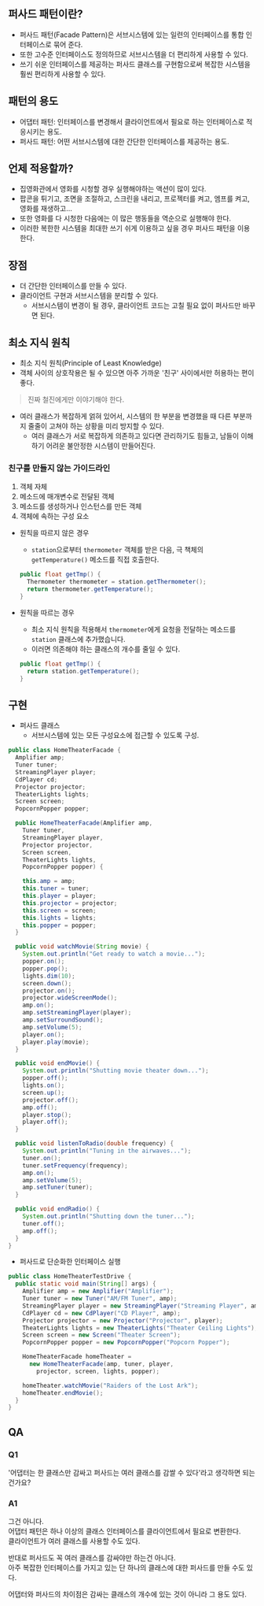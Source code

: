 ## 퍼사드 패턴이란?

- 퍼사드 패턴(Facade Pattern)은 서브시스템에 있는 일련의 인터페이스를 통합 인터페이스로 묶어 준다.
- 또한 고수준 인터페이스도 정의하므로 서브시스템을 더 편리하게 사용할 수 있다.
- 쓰기 쉬운 인터페이스를 제공하는 퍼사드 클래스를 구현함으로써 복잡한 시스템을 훨씬 편리하게 사용할 수 있다.

## 패턴의 용도

- 어댑터 패턴: 인터페이스를 변경해서 클라이언트에서 필요로 하는 인터페이스로 적응시키는 용도.
- 퍼사드 패턴: 어떤 서브시스템에 대한 간단한 인터페이스를 제공하는 용도.

## 언제 적용할까?

- 집영화관에서 영화를 시청할 경우 실행해야하는 액션이 많이 있다.
- 팝콘을 튀기고, 조면을 조절하고, 스크린을 내리고, 프로젝터를 켜고, 엠프를 켜고, 영화를 재생하고...
- 또한 영화를 다 시청한 다음에는 이 많은 행동들을 역순으로 실행해야 한다.
- 이러한 복한한 시스템을 최대한 쓰기 쉬게 이용하고 싶을 경우 퍼사드 패턴을 이용한다.

## 장점

- 더 간단한 인터페이스를 만들 수 있다.
- 클라이언트 구현과 서브시스템을 분리할 수 있다.
  - 서브시스템이 변경이 될 경우, 클라이언트 코드는 고칠 필요 없이 퍼사드만 바꾸면 된다.

## 최소 지식 원칙

- 최소 지식 원칙(Principle of Least Knowledge)
- 객체 사이의 상호작용은 될 수 있으면 아주 가까운 '친구' 사이에서만 허용하는 편이 좋다.

> 진짜 철진에게만 이야기해야 한다.

- 여러 클래스가 복잡하게 얽혀 있어서, 시스템의 한 부분을 변경했을 때 다른 부분까지 줄줄이 고쳐야 하는 상황을 미리 방지할 수 있다.
  - 여러 클래스가 서로 복잡하게 의존하고 있다면 관리하기도 힘들고, 남들이 이해하기 어려운 불안정한 시스템이 만들어진다.

### 친구를 만들지 않는 가이드라인

1. 객체 자체
2. 메소드에 매개변수로 전달된 객체
3. 메소드를 생성하거나 인스턴스를 만든 객체
4. 객체에 속하는 구성 요소

- 원칙을 따르지 않은 경우

  - `station`으로부터 `thermometer` 객체를 받은 다음, 극 책체의 `getTemperature()` 메소드를 직접 호출한다.

  ```java
  public float getTmp() {
    Thermometer thermometer = station.getThermometer();
    return thermometer.getTemperature();
  }
  ```

- 원칙을 따르는 경우

  - 최소 지식 원칙을 적용해서 `thermometer`에게 요청을 전달하는 메소드를 `station` 클래스에 추가했습니다.
  - 이러면 의존해야 하는 클래스의 개수를 줄일 수 있다.

  ```java
  public float getTmp() {
    return station.getTemperature();
  }
  ```

## 구현

- 퍼사드 클래스
  - 서브시스템에 있는 모든 구성요소에 접근할 수 있도록 구성.

```java
public class HomeTheaterFacade {
  Amplifier amp;
  Tuner tuner;
  StreamingPlayer player;
  CdPlayer cd;
  Projector projector;
  TheaterLights lights;
  Screen screen;
  PopcornPopper popper;

  public HomeTheaterFacade(Amplifier amp,
    Tuner tuner,
    StreamingPlayer player,
    Projector projector,
    Screen screen,
    TheaterLights lights,
    PopcornPopper popper) {

    this.amp = amp;
    this.tuner = tuner;
    this.player = player;
    this.projector = projector;
    this.screen = screen;
    this.lights = lights;
    this.popper = popper;
  }

  public void watchMovie(String movie) {
    System.out.println("Get ready to watch a movie...");
    popper.on();
    popper.pop();
    lights.dim(10);
    screen.down();
    projector.on();
    projector.wideScreenMode();
    amp.on();
    amp.setStreamingPlayer(player);
    amp.setSurroundSound();
    amp.setVolume(5);
    player.on();
    player.play(movie);
  }

  public void endMovie() {
    System.out.println("Shutting movie theater down...");
    popper.off();
    lights.on();
    screen.up();
    projector.off();
    amp.off();
    player.stop();
    player.off();
  }

  public void listenToRadio(double frequency) {
    System.out.println("Tuning in the airwaves...");
    tuner.on();
    tuner.setFrequency(frequency);
    amp.on();
    amp.setVolume(5);
    amp.setTuner(tuner);
  }

  public void endRadio() {
    System.out.println("Shutting down the tuner...");
    tuner.off();
    amp.off();
  }
}
```

- 퍼사드로 단순화한 인터페이스 실행

```java
public class HomeTheaterTestDrive {
  public static void main(String[] args) {
    Amplifier amp = new Amplifier("Amplifier");
    Tuner tuner = new Tuner("AM/FM Tuner", amp);
    StreamingPlayer player = new StreamingPlayer("Streaming Player", amp);
    CdPlayer cd = new CdPlayer("CD Player", amp);
    Projector projector = new Projector("Projector", player);
    TheaterLights lights = new TheaterLights("Theater Ceiling Lights");
    Screen screen = new Screen("Theater Screen");
    PopcornPopper popper = new PopcornPopper("Popcorn Popper");

    HomeTheaterFacade homeTheater =
      new HomeTheaterFacade(amp, tuner, player,
        projector, screen, lights, popper);

    homeTheater.watchMovie("Raiders of the Lost Ark");
    homeTheater.endMovie();
  }
}
```

## QA

### Q1

'어댑터는 한 클래스만 감싸고 퍼사드는 여러 클래스를 감쌀 수 있다'라고 생각하면 되는 건가요?

### A1

그건 아니다.  
어댑터 패턴은 하나 이상의 클래스 인터페이스를 클라이언트에서 필요로 변환한다.  
클라이언트가 여러 클래스를 사용할 수도 있다.

반대로 퍼사드도 꼭 여러 클래스를 감싸야만 하는건 아니다.  
아주 복잡한 인터페이스를 가지고 있는 단 하나의 클래스에 대한 퍼사드를 만들 수도 있다.

어댑터와 퍼사드의 차이점은 감싸는 클래스의 개수에 있는 것이 아니라 그 용도 있다.
